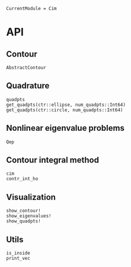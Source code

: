 ```@meta
CurrentModule = Cim
```

# API

## Contour

```@docs
AbstractContour
```

## Quadrature

```@docs
quadpts
get_quadpts(ctr::ellipse, num_quadpts::Int64)
get_quadpts(ctr::circle, num_quadpts::Int64)
```

## Nonlinear eigenvalue problems

```@docs
Qep
```

## Contour integral method

```@docs
cim
contr_int_ho
```

## Visualization

```@docs
show_contour!
show_eigenvalues!
show_quadpts!
```

## Utils

```@docs
is_inside
print_vec
```